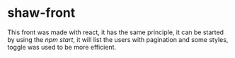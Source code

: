 # shaw-front
This front was made with react, it has the same principle, it can be started by using the *npm start*, 
it will list the users with pagination and some styles, toggle was used to be more efficient.
